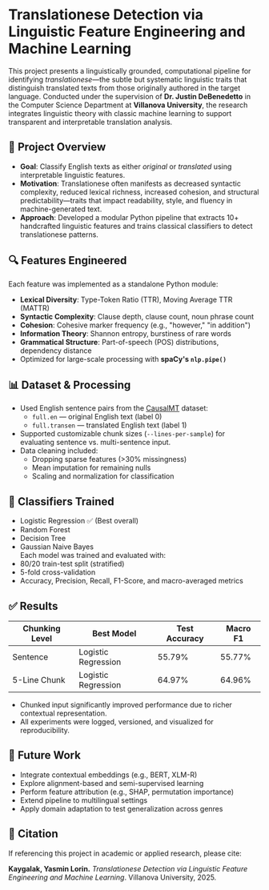 # Translationese Detection via Linguistic Feature Engineering and Machine Learning

This project presents a linguistically grounded, computational pipeline for identifying *translationese*—the subtle but systematic linguistic traits that distinguish translated texts from those originally authored in the target language. Conducted under the supervision of **Dr. Justin DeBenedetto** in the Computer Science Department at **Villanova University**, the research integrates linguistic theory with classic machine learning to support transparent and interpretable translation analysis.

## 🧠 Project Overview

- **Goal**: Classify English texts as either *original* or *translated* using interpretable linguistic features.
- **Motivation**: Translationese often manifests as decreased syntactic complexity, reduced lexical richness, increased cohesion, and structural predictability—traits that impact readability, style, and fluency in machine-generated text.
- **Approach**: Developed a modular Python pipeline that extracts 10+ handcrafted linguistic features and trains classical classifiers to detect translationese patterns.

## 🔍 Features Engineered

Each feature was implemented as a standalone Python module:
- **Lexical Diversity**: Type-Token Ratio (TTR), Moving Average TTR (MATTR)
- **Syntactic Complexity**: Clause depth, clause count, noun phrase count
- **Cohesion**: Cohesive marker frequency (e.g., "however," "in addition")
- **Information Theory**: Shannon entropy, burstiness of rare words
- **Grammatical Structure**: Part-of-speech (POS) distributions, dependency distance
- Optimized for large-scale processing with **spaCy's `nlp.pipe()`**

## 📊 Dataset & Processing

- Used English sentence pairs from the [CausalMT](https://github.com/EdisonNi-hku/CausalMT) dataset:
  - `full.en` — original English text (label 0)
  - `full.transen` — translated English text (label 1)
- Supported customizable chunk sizes (`--lines-per-sample`) for evaluating sentence vs. multi-sentence input.
- Data cleaning included:
  - Dropping sparse features (>30% missingness)
  - Mean imputation for remaining nulls
  - Scaling and normalization for classification

## 🤖 Classifiers Trained

- Logistic Regression ✅ (Best overall)
- Random Forest
- Decision Tree
- Gaussian Naive Bayes  
Each model was trained and evaluated with:
- 80/20 train-test split (stratified)
- 5-fold cross-validation
- Accuracy, Precision, Recall, F1-Score, and macro-averaged metrics

## ✅ Results

| Chunking Level | Best Model        | Test Accuracy | Macro F1 |
|----------------|-------------------|---------------|----------|
| Sentence       | Logistic Regression | 55.79%       | 55.77%   |
| 5-Line Chunk   | Logistic Regression | 64.97%       | 64.96%   |

- Chunked input significantly improved performance due to richer contextual representation.
- All experiments were logged, versioned, and visualized for reproducibility.


## 🧭 Future Work

- Integrate contextual embeddings (e.g., BERT, XLM-R)
- Explore alignment-based and semi-supervised learning
- Perform feature attribution (e.g., SHAP, permutation importance)
- Extend pipeline to multilingual settings
- Apply domain adaptation to test generalization across genres

## 📣 Citation

If referencing this project in academic or applied research, please cite:

**Kaygalak, Yasmin Lorin.** *Translationese Detection via Linguistic Feature Engineering and Machine Learning*. Villanova University, 2025.



